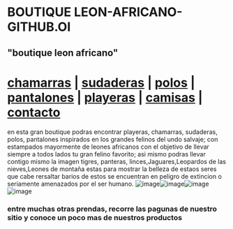 # BOUTIQUE LEON-AFRICANO-GITHUB.OI   
 ## "boutique leon africano"   
# [chamarras](./chamarras.md) | [sudaderas](./sudaderas.md) | [polos](./polos.md) | [pantalones](pantalones.md) | [playeras](playeras.md) | [camisas](./camisas.md) |  [contacto](./contacto)  


 en esta gran boutique podras encontrar playeras, chamarras, sudaderas, polos, pantalones inspirados en los grandes felinos del undo salvaje; con estampados mayormente de leones africanos con el objetivo de llevar siempre a todos lados tu gran felino favorito; asi mismo podras llevar contigo mismo la imagen tigres, panteras, linces,Jaguares,Leopardos de las nieves,Leones de montaña estas para mostrar la belleza de estaos seres que cabe rersaltar barios de estos se encuentran en peligro de extincion o seriamente amenazados por el ser humano.
![image](https://user-images.githubusercontent.com/99847355/157764656-71ca6b01-2662-4ee9-9430-0bbcef814c78.png)![image](https://user-images.githubusercontent.com/99847355/157764694-54651462-d75e-4cca-b841-69a272b082d8.png)![image](https://user-images.githubusercontent.com/99847355/157764733-4cb925c5-a991-4b60-be19-4a2855356fc4.png)![image](https://user-images.githubusercontent.com/99847355/157768996-9dae3c7e-cada-494b-a97b-33094c0d85d9.png)
   

### entre muchas otras prendas, recorre las pagunas de nuestro sitio y conoce un poco mas de nuestros productos


